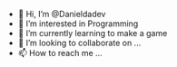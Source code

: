 - 👋 Hi, I’m @Danieldadev 
- 👀 I’m interested in Programming 
- 🌱 I’m currently learning to make a game
- 💞️ I’m looking to collaborate on ...
- 📫 How to reach me ...

<!---
Danieldadev/Danieldadev is a ✨ special ✨ repository because its `README.md` (this file) appears on your GitHub profile.
You can click the Preview link to take a look at your changes.
--->
